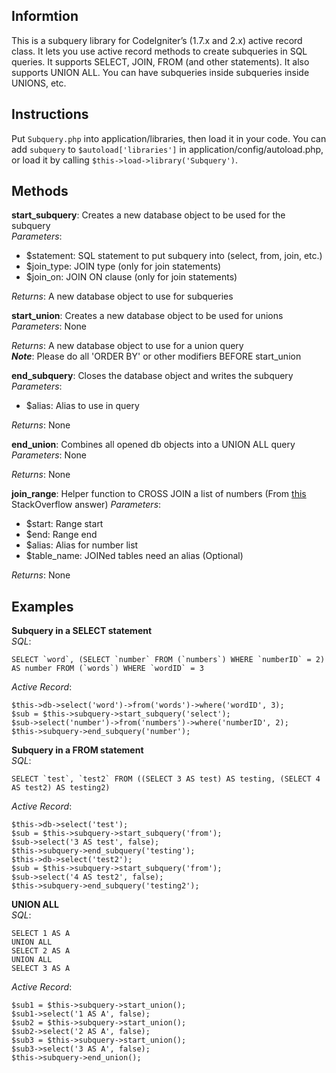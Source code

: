 ## Informtion ##

This is a subquery library for CodeIgniter’s (1.7.x and 2.x) active record class.  It lets you use active record methods to create subqueries in SQL queries.
It supports SELECT, JOIN, FROM (and other statements). It also supports UNION ALL.  You can have subqueries inside subqueries inside UNIONS, etc.

## Instructions ##

Put `Subquery.php` into application/libraries, then load it in your code.  You can add `subquery` to `$autoload['libraries']` in application/config/autoload.php, or load it by calling `$this->load->library('Subquery')`.

## Methods ##

**start_subquery**: Creates a new database object to be used for the subquery  
*Parameters*:

 - $statement: SQL statement to put subquery into (select, from, join, etc.)
 - $join_type: JOIN type (only for join statements)
 - $join_on: JOIN ON clause (only for join statements)

*Returns*: A new database object to use for subqueries

**start_union**: Creates a new database object to be used for unions  
*Parameters*: None

*Returns*: A new database object to use for a union query  
***Note***: Please do all 'ORDER BY' or other modifiers BEFORE start_union

**end_subquery**: Closes the database object and writes the subquery  
*Parameters*:

 - $alias: Alias to use in query

*Returns*: None

**end_union**: Combines all opened db objects into a UNION ALL query  
*Parameters*: None

*Returns*: None

**join_range**: Helper function to CROSS JOIN a list of numbers (From [this][1] StackOverflow answer)
*Parameters*:

 - $start: Range start
 - $end: Range end
 - $alias: Alias for number list
 - $table_name: JOINed tables need an alias (Optional)

*Returns*: None

## Examples ##

**Subquery in a SELECT statement**  
*SQL*:

    SELECT `word`, (SELECT `number` FROM (`numbers`) WHERE `numberID` = 2) AS number FROM (`words`) WHERE `wordID` = 3

*Active Record*:

    $this->db->select('word')->from('words')->where('wordID', 3);
    $sub = $this->subquery->start_subquery('select');
    $sub->select('number')->from('numbers')->where('numberID', 2);
    $this->subquery->end_subquery('number'); 

**Subquery in a FROM statement**  
*SQL*:

    SELECT `test`, `test2` FROM ((SELECT 3 AS test) AS testing, (SELECT 4 AS test2) AS testing2) 

*Active Record*:

    $this->db->select('test');
    $sub = $this->subquery->start_subquery('from');
    $sub->select('3 AS test', false);
    $this->subquery->end_subquery('testing');
    $this->db->select('test2');
    $sub = $this->subquery->start_subquery('from');
    $sub->select('4 AS test2', false);
    $this->subquery->end_subquery('testing2');

**UNION ALL**  
*SQL*:

    SELECT 1 AS A
    UNION ALL
    SELECT 2 AS A
    UNION ALL
    SELECT 3 AS A

*Active Record*:

    $sub1 = $this->subquery->start_union();
    $sub1->select('1 AS A', false);
    $sub2 = $this->subquery->start_union();
    $sub2->select('2 AS A', false);
    $sub3 = $this->subquery->start_union();
    $sub3->select('3 AS A', false);
    $this->subquery->end_union();

  [1]: http://stackoverflow.com/questions/4155873/mysql-find-in-set-vs-in/4156063#4156063
